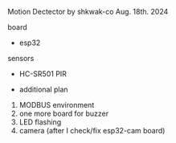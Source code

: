 Motion Dectector
by shkwak-co
Aug. 18th. 2024

board
  - esp32

sensors
  - HC-SR501 PIR


+ additional plan
1. MODBUS environment
2. one more board for buzzer
3. LED flashing
4. camera (after I check/fix esp32-cam board)